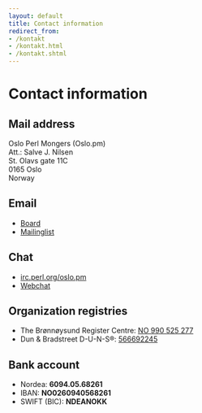 ```yaml
---
layout: default
title: Contact information
redirect_from:
- /kontakt
- /kontakt.html
- /kontakt.shtml
---
```


# Contact information

## Mail address

Oslo Perl Mongers (Oslo.pm)
<br>Att.: Salve J. Nilsen
<br>St. Olavs gate 11C
<br>0165 Oslo
<br>Norway

## Email

* [Board](mailto:styret@oslo.pm)
* [Mailinglist](http://mail.pm.org/mailman/listinfo/oslo)

## Chat

* [irc.perl.org/oslo.pm](irc://irc.perl.org/oslo.pm)
* [Webchat](http://mibbit.com/?channel=%23oslo.pm&server=irc.perl.org)

## Organization registries

* The Brønnøysund Register Centre: [NO 990 525 277](http://w2.brreg.no/enhet/sok/detalj.jsp?orgnr=990525277)
* Dun & Bradstreet D-U-N-S&reg;: [566692245](https://smallbusiness.dnb.com/ePlatform/servlet/IballValidationCmd?storeId=10001&searchPerform=true&catalogId=70001&productId=0&lookupType=AdvancedCompanySearch&searchType=DSF&skipIPValidation=YES&dunsNumber=566692245&dunsCountry=NO)

## Bank account

* Nordea: __6094.05.68261__
* IBAN: __NO0260940568261__
* SWIFT (BIC): __NDEANOKK__
